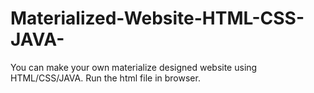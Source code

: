 # Materialized-Website-HTML-CSS-JAVA-
You can make your own materialize designed website using HTML/CSS/JAVA.
Run the html file in browser.
